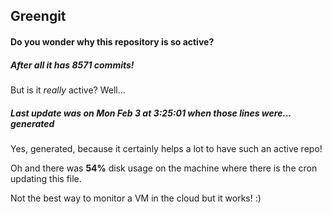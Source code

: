 ## Greengit

#### Do you wonder why this repository is so active?

##### After all it has 8571 commits!

But is it *really* active? Well...

##### Last update was on Mon Feb 3 at 3:25:01 when those lines were... generated

Yes, generated, because it certainly helps a lot to have such an active repo!

Oh and there was **54%** disk usage on the machine
where there is the cron updating this file.

Not the best way to monitor a VM in the cloud but it works! :)
